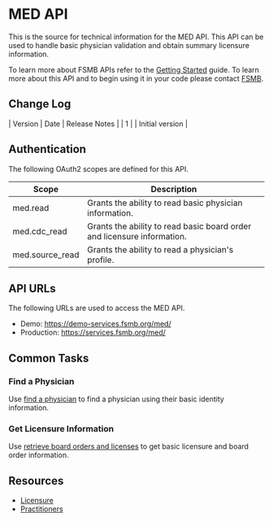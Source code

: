# MED API

This is the source for technical information for the MED API. This API can be used to handle basic physician validation and obtain summary licensure information. 

To learn more about FSMB APIs refer to the [Getting Started](https://github.com/fsmb/api-docs) guide. To learn more about this API and to begin using it in your code please contact [FSMB](mailto:pdc@fsmb.org).

## Change Log

| Version | Date | Release Notes |
|   1 | | Initial version |

## Authentication

The following OAuth2 scopes are defined for this API.

| Scope | Description |
| - | - |
| med.read | Grants the ability to read basic physician information. |
| med.cdc_read | Grants the ability to read basic board order and licensure information. |
| med.source_read | Grants the ability to read a physician's profile. |

## API URLs

The following URLs are used to access the MED API.

- Demo: https://demo-services.fsmb.org/med/
- Production: https://services.fsmb.org/med/

## Common Tasks

### Find a Physician

Use [find a physician](docs/practitioner/find-physician.md) to find a physician using their basic identity information.

### Get Licensure Information

Use [retrieve board orders and licenses](docs/practitioners/retrieve-licenses.md) to get basic licensure and board order information.

## Resources

- [Licensure](docs/licensure/readme.md)
- [Practitioners](docs/practitioners/readme.md)
